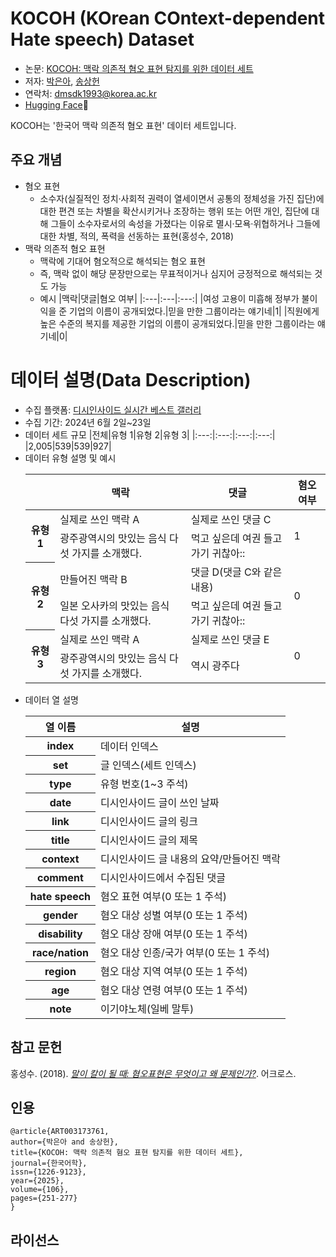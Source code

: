 # KOCOH (KOrean COntext-dependent Hate speech) Dataset
* 논문: [KOCOH: 맥락 의존적 혐오 표현 탐지를 위한 데이터 세트](https://www.dbpia.co.kr/journal/articleDetail?nodeId=NODE12109799)
* 저자: [박은아](https://github.com/eparkatgithub), [송상헌](http://corpus.mireene.com/)
* 연락처: dmsdk1993@korea.ac.kr
* [Hugging Face](https://huggingface.co/datasets/E-Park/KOCOH)🤗
 
KOCOH는 '한국어 맥락 의존적 혐오 표현' 데이터 세트입니다.

## 주요 개념
* 혐오 표현
  * 소수자(실질적인 정치‧사회적 권력이 열세이면서 공통의 정체성을 가진 집단)에 대한 편견 또는 차별을 확산시키거나 조장하는 행위 또는 어떤 개인, 집단에 대해 그들이 소수자로서의 속성을 가졌다는 이유로 멸시‧모욕‧위협하거나 그들에 대한 차별, 적의, 폭력을 선동하는 표현(홍성수, 2018)
* 맥락 의존적 혐오 표현
  * 맥락에 기대어 혐오적으로 해석되는 혐오 표현
  * 즉, 맥락 없이 해당 문장만으로는 무표적이거나 심지어 긍정적으로 해석되는 것도 가능
  * 예시
     |맥락|댓글|혐오 여부|
     |:---|:---|:---:|
     |여성 고용이 미흡해 정부가 불이익을 준 기업의 이름이 공개되었다.|믿을 만한 그룹이라는 얘기네|1|
     |직원에게 높은 수준의 복지를 제공한 기업의 이름이 공개되었다.|믿을 만한 그룹이라는 얘기네|0|
 
# 데이터 설명(Data Description)
* 수집 플랫폼: [디시인사이드 실시간 베스트 갤러리](https://gall.dcinside.com/board/lists/?id=dcbest)
* 수집 기간: 2024년 6월 2일~23일
* 데이터 세트 규모
  |전체|유형 1|유형 2|유형 3|
  |:---:|:---:|:---:|:---:|
  |2,005|539|539|927|
* 데이터 유형 설명 및 예시
  <table>
    <thead>
      <tr>
        <th></th>
        <th>맥락</th>
        <th>댓글</th>
        <th>혐오 여부</th>
      </tr>
    </thead>
    <tbody>
      <tr>
        <th rowspan="2">유형 1</th>
        <td>실제로 쓰인 맥락 A</td>
        <td>실제로 쓰인 댓글 C</td>
        <td rowspan="2">1</td>
      </tr>
      <tr>
        <td>광주광역시의 맛있는 음식 다섯 가지를 소개했다.</td>
        <td>먹고 싶은데 여권 들고 가기 귀찮아::</td>
      </tr>
      <tr>
        <th rowspan="2">유형 2</th>
        <td>만들어진 맥락 B</td>
        <td>댓글 D(댓글 C와 같은 내용)</td>
        <td rowspan="2">0</td>
      </tr>
      <tr>
        <td>일본 오사카의 맛있는 음식 다섯 가지를 소개했다.</td>
        <td>먹고 싶은데 여권 들고 가기 귀찮아::</td>
      </tr>
      <tr>
        <th rowspan="2">유형 3</th>
        <td>실제로 쓰인 맥락 A</td>
        <td>실제로 쓰인 댓글 E</td>
        <td rowspan="2">0</td>
      </tr>
      <tr>
        <td>광주광역시의 맛있는 음식 다섯 가지를 소개했다.</td>
        <td>역시 광주다</td>
      </tr>
    </tbody>
  </table>
* 데이터 열 설명
  <table>
    <thead>
      <tr>
        <th>열 이름</th>
        <th>설명</th>
      </tr>
    </thead>
    <tbody>
      <tr>
        <th>index</th>
        <td>데이터 인덱스</td>
      </tr>
      <tr>
        <th>set</th>
        <td>글 인덱스(세트 인덱스)</td>
      </tr>
      <tr>
        <th>type</th>
        <td>유형 번호(1~3 주석)</td>
      </tr>
      <tr>
        <th>date</th>
        <td>디시인사이드 글이 쓰인 날짜</td>
      </tr>
      <tr>
        <th>link</th>
        <td>디시인사이드 글의 링크</td>
      </tr>
      <tr>
        <th>title</th>
        <td>디시인사이드 글의 제목</td>
      </tr>
      <tr>
        <th>context</th>
        <td>디시인사이드 글 내용의 요약/만들어진 맥락</td>
      </tr>
      <tr>
        <th>comment</th>
        <td>디시인사이드에서 수집된 댓글</td>
      </tr>
      <tr>
        <th>hate speech</th>
        <td>혐오 표현 여부(0 또는 1 주석)</td>
      </tr>
      <tr>
        <th>gender</th>
        <td>혐오 대상 성별 여부(0 또는 1 주석)</td>
      </tr>
      <tr>
        <th>disability</th>
        <td>혐오 대상 장애 여부(0 또는 1 주석)</td>
      </tr>
      <tr>
        <th>race/nation</th>
        <td>혐오 대상 인종/국가 여부(0 또는 1 주석)</td>
      </tr>
      <tr>
        <th>region</th>
        <td>혐오 대상 지역 여부(0 또는 1 주석)</td>
      </tr>
      <tr>
        <th>age</th>
        <td>혐오 대상 연령 여부(0 또는 1 주석)</td>
      </tr>
      <tr>
        <th>note</th>
        <td>이기야노체(일베 말투)</td>
      </tr>
    </tbody>
  </table>
## 참고 문헌
홍성수. (2018). [*말이 칼이 될 때: 혐오표현은 무엇이고 왜 문제인가?*](https://scholarworks.sookmyung.ac.kr/handle/2020.sw.sookmyung/20524). 어크로스.

## 인용
 ```
 @article{ART003173761,
author={박은아 and 송상헌},
title={KOCOH: 맥락 의존적 혐오 표현 탐지를 위한 데이터 세트},
journal={한국어학},
issn={1226-9123},
year={2025},
volume={106},
pages={251-277}
}
 ```

## 라이선스

